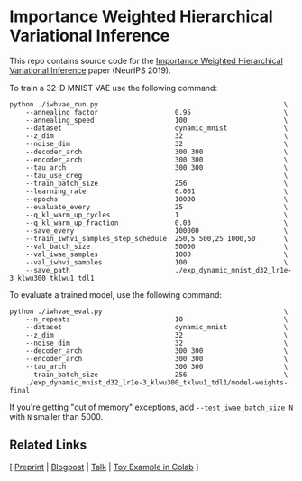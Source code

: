 # Importance Weighted Hierarchical Variational Inference

This repo contains source code for the [Importance Weighted Hierarchical Variational Inference](https://arxiv.org/abs/1905.03290) paper (NeurIPS 2019).

To train a 32-D MNIST VAE use the following command:
```
python ./iwhvae_run.py                                              \
    --annealing_factor                   0.95                       \
    --annealing_speed                    100                        \
    --dataset                            dynamic_mnist              \
    --z_dim                              32                         \
    --noise_dim                          32                         \
    --decoder_arch                       300 300                    \
    --encoder_arch                       300 300                    \
    --tau_arch                           300 300                    \
    --tau_use_dreg                                                  \
    --train_batch_size                   256                        \
    --learning_rate                      0.001                      \
    --epochs                             10000                      \
    --evaluate_every                     25                         \
    --q_kl_warm_up_cycles                1                          \
    --q_kl_warm_up_fraction              0.03                       \
    --save_every                         100000                     \
    --train_iwhvi_samples_step_schedule  250,5 500,25 1000,50       \
    --val_batch_size                     50000                      \
    --val_iwae_samples                   1000                       \
    --val_iwhvi_samples                  100                        \
    --save_path                          ./exp_dynamic_mnist_d32_lr1e-3_klwu300_tklwu1_tdl1
```

To evaluate a trained model, use the following command:
```
python ./iwhvae_eval.py                                             \
    --n_repeats                          10                         \
    --dataset                            dynamic_mnist              \
    --z_dim                              32                         \
    --noise_dim                          32                         \
    --decoder_arch                       300 300                    \
    --encoder_arch                       300 300                    \
    --tau_arch                           300 300                    \
    --train_batch_size                   256                        \
    ./exp_dynamic_mnist_d32_lr1e-3_klwu300_tklwu1_tdl1/model-weights-final
```

If you're getting "out of memory" exceptions, add `--test_iwae_batch_size N` with `N` smaller than 5000.

## Related Links

[ [Preprint](https://arxiv.org/abs/1905.03290) | [Blogpost](http://artem.sobolev.name/posts/2019-05-10-importance-weighted-hierarchical-variational-inference.html) | [Talk](https://youtu.be/pdSu7XfGhHw) | [Toy Example in Colab](https://colab.research.google.com/drive/1slWtEve2M4ogvoa3TLD_TFI4OBCVXJj3) ]
